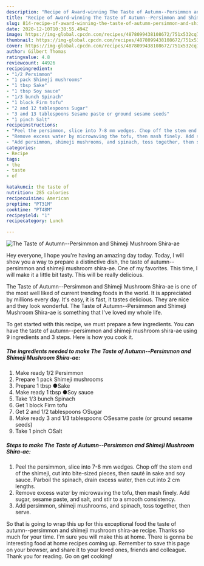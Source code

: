 ```yaml
---
description: "Recipe of Award-winning The Taste of Autumn--Persimmon and Shimeji Mushroom Shira-ae"
title: "Recipe of Award-winning The Taste of Autumn--Persimmon and Shimeji Mushroom Shira-ae"
slug: 814-recipe-of-award-winning-the-taste-of-autumn-persimmon-and-shimeji-mushroom-shira-ae
date: 2020-12-10T10:38:55.494Z
image: https://img-global.cpcdn.com/recipes/4878099438108672/751x532cq70/the-taste-of-autumn-persimmon-and-shimeji-mushroom-shira-ae-recipe-main-photo.jpg
thumbnail: https://img-global.cpcdn.com/recipes/4878099438108672/751x532cq70/the-taste-of-autumn-persimmon-and-shimeji-mushroom-shira-ae-recipe-main-photo.jpg
cover: https://img-global.cpcdn.com/recipes/4878099438108672/751x532cq70/the-taste-of-autumn-persimmon-and-shimeji-mushroom-shira-ae-recipe-main-photo.jpg
author: Gilbert Thomas
ratingvalue: 4.8
reviewcount: 44926
recipeingredient:
- "1/2 Persimmon"
- "1 pack Shimeji mushrooms"
- "1 tbsp Sake"
- "1 tbsp Soy sauce"
- "1/3 bunch Spinach"
- "1 block Firm tofu"
- "2 and 12 tablespoons Sugar"
- "3 and 13 tablespoons Sesame paste or ground sesame seeds"
- "1 pinch Salt"
recipeinstructions:
- "Peel the persimmon, slice into 7-8 mm wedges. Chop off the stem end of the shimeji, cut into bite-sized pieces, then sauté in sake and soy sauce. Parboil the spinach, drain excess water, then cut into 2 cm lengths."
- "Remove excess water by microwaving the tofu, then mash finely. Add sugar, sesame paste, and salt, and stir to a smooth consistency."
- "Add persimmon, shimeji mushrooms, and spinach, toss together, then serve."
categories:
- Recipe
tags:
- the
- taste
- of

katakunci: the taste of 
nutrition: 285 calories
recipecuisine: American
preptime: "PT31M"
cooktime: "PT48M"
recipeyield: "1"
recipecategory: Lunch

---
```



![The Taste of Autumn--Persimmon and Shimeji Mushroom Shira-ae](https://img-global.cpcdn.com/recipes/4878099438108672/751x532cq70/the-taste-of-autumn-persimmon-and-shimeji-mushroom-shira-ae-recipe-main-photo.jpg)

Hey everyone, I hope you're having an amazing day today. Today, I will show you a way to prepare a distinctive dish, the taste of autumn--persimmon and shimeji mushroom shira-ae. One of my favorites. This time, I will make it a little bit tasty. This will be really delicious.

The Taste of Autumn--Persimmon and Shimeji Mushroom Shira-ae is one of the most well liked of current trending foods in the world. It is appreciated by millions every day. It's easy, it is fast, it tastes delicious. They are nice and they look wonderful. The Taste of Autumn--Persimmon and Shimeji Mushroom Shira-ae is something that I've loved my whole life.




To get started with this recipe, we must prepare a few ingredients. You can have the taste of autumn--persimmon and shimeji mushroom shira-ae using 9 ingredients and 3 steps. Here is how you cook it.

<!--inarticleads1-->

##### The ingredients needed to make The Taste of Autumn--Persimmon and Shimeji Mushroom Shira-ae:

1. Make ready 1/2 Persimmon
1. Prepare 1 pack Shimeji mushrooms
1. Prepare 1 tbsp ●Sake
1. Make ready 1 tbsp ●Soy sauce
1. Take 1/3 bunch Spinach
1. Get 1 block Firm tofu
1. Get 2 and 1/2 tablespoons ○Sugar
1. Make ready 3 and 1/3 tablespoons ○Sesame paste (or ground sesame seeds)
1. Take 1 pinch ○Salt




<!--inarticleads2-->

##### Steps to make The Taste of Autumn--Persimmon and Shimeji Mushroom Shira-ae:

1. Peel the persimmon, slice into 7-8 mm wedges. Chop off the stem end of the shimeji, cut into bite-sized pieces, then sauté in sake and soy sauce. Parboil the spinach, drain excess water, then cut into 2 cm lengths.
1. Remove excess water by microwaving the tofu, then mash finely. Add sugar, sesame paste, and salt, and stir to a smooth consistency.
1. Add persimmon, shimeji mushrooms, and spinach, toss together, then serve.




So that is going to wrap this up for this exceptional food the taste of autumn--persimmon and shimeji mushroom shira-ae recipe. Thanks so much for your time. I'm sure you will make this at home. There is gonna be interesting food at home recipes coming up. Remember to save this page on your browser, and share it to your loved ones, friends and colleague. Thank you for reading. Go on get cooking!
